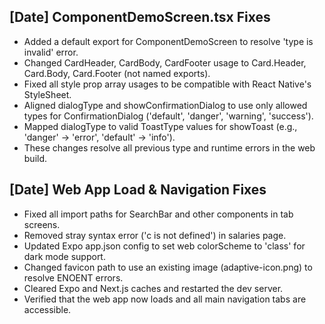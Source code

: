 ## [Date] ComponentDemoScreen.tsx Fixes
- Added a default export for ComponentDemoScreen to resolve 'type is invalid' error.
- Changed CardHeader, CardBody, CardFooter usage to Card.Header, Card.Body, Card.Footer (not named exports).
- Fixed all style prop array usages to be compatible with React Native's StyleSheet.
- Aligned dialogType and showConfirmationDialog to use only allowed types for ConfirmationDialog ('default', 'danger', 'warning', 'success').
- Mapped dialogType to valid ToastType values for showToast (e.g., 'danger' → 'error', 'default' → 'info').
- These changes resolve all previous type and runtime errors in the web build.

## [Date] Web App Load & Navigation Fixes
- Fixed all import paths for SearchBar and other components in tab screens.
- Removed stray syntax error ('c is not defined') in salaries page.
- Updated Expo app.json config to set web colorScheme to 'class' for dark mode support.
- Changed favicon path to use an existing image (adaptive-icon.png) to resolve ENOENT errors.
- Cleared Expo and Next.js caches and restarted the dev server.
- Verified that the web app now loads and all main navigation tabs are accessible. 